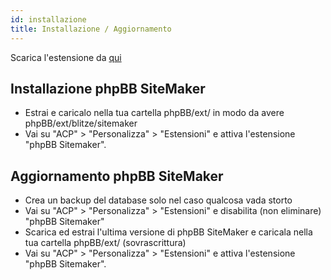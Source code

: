 ```yaml
---
id: installazione
title: Installazione / Aggiornamento
---
```


Scarica l'estensione da [qui](https://www.phpbb.com/customise/db/extension/phpbb_sitemaker_2/)

## Installazione phpBB SiteMaker

* Estrai e caricalo nella tua cartella phpBB/ext/ in modo da avere phpBB/ext/blitze/sitemaker
* Vai su "ACP" > "Personalizza" > "Estensioni" e attiva l'estensione "phpBB Sitemaker".

## Aggiornamento phpBB SiteMaker

* Crea un backup del database solo nel caso qualcosa vada storto
* Vai su "ACP" > "Personalizza" > "Estensioni" e disabilita (non eliminare) "phpBB Sitemaker"
* Scarica ed estrai l'ultima versione di phpBB SiteMaker e caricala nella tua cartella phpBB/ext/ (sovrascrittura)
* Vai su "ACP" > "Personalizza" > "Estensioni" e attiva l'estensione "phpBB Sitemaker".